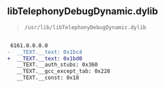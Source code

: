 ## libTelephonyDebugDynamic.dylib

> `/usr/lib/libTelephonyDebugDynamic.dylib`

```diff

 6161.0.0.0.0
-  __TEXT.__text: 0x1bc4
+  __TEXT.__text: 0x1bd0
   __TEXT.__auth_stubs: 0x360
   __TEXT.__gcc_except_tab: 0x228
   __TEXT.__const: 0x18

```
